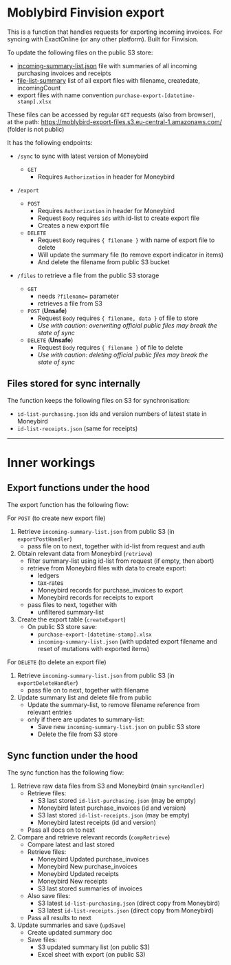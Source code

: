 # Moblybird Finvision export

This is a function that handles requests for exporting incoming invoices.
For syncing with ExactOnline (or any other platform).
Built for Finvision.

To update the following files on the public S3 store:

* [incoming-summary-list.json](https://moblybird-export-files.s3.eu-central-1.amazonaws.com/incoming-summary-list.json) file with summaries of all incoming purchasing invoices and receipts
* [file-list-summary](https://moblybird-export-files.s3.eu-central-1.amazonaws.com/file-list-summary.json) list of all export files with filename, createdate, incomingCount
* export files with name convention `purchase-export-[datetime-stamp].xlsx` 

These files can be accessed by regular `GET` requests (also from browser),  
at the path: https://moblybird-export-files.s3.eu-central-1.amazonaws.com/ (folder is not public)

It has the following endpoints:

* `/sync` to sync with latest version of Moneybird
    * `GET`
        * Requires `Authorization` in header for Moneybird 
* `/export`
    * `POST`
        * Requires `Authorization` in header for Moneybird 
        * Request `Body` requires `ids` with id-list to create export file
        * Creates a new export file
    * `DELETE`
        * Request `Body` requires `{ filename }` with name of export file to delete
        * Will update the summary file (to remove export indicator in items)
        * And delete the filename from public S3 bucket

* `/files` to retrieve a file from the public S3 storage
    * `GET`
        * needs `?filename=` parameter
        * retrieves a file from S3
    * `POST` (**Unsafe**)
        * Request `Body` requires `{ filename, data }` of file to store
        * *Use with caution: overwriting official public files may break the state of sync*
    * `DELETE` (**Unsafe**)
        * Request `Body` requires `{ filename }` of file to delete
        * *Use with caution: deleting official public files may break the state of sync*

## Files stored for sync internally
The function keeps the following files on S3 for synchronisation:

* `id-list-purchasing.json` ids and version numbers of latest state in Moneybird
* `id-list-receipts.json` (same for receipts)

---

# Inner workings
## Export functions under the hood
The export function has the following flow:

For `POST` (to create new export file)
1. Retrieve `incoming-summary-list.json` from public S3 (in `exportPostHandler`)
    * pass file on to next, together with id-list from request and auth
2. Obtain relevant data from Moneybird (`retrieve`)
    * filter summary-list using id-list from request (if empty, then abort)
    * retrieve from Moneybird files with data to create export:
        * ledgers
        * tax-rates
        * Moneybird records for purchase_invoices to export
        * Moneybird records for receipts to export
    * pass files to next, together with
        * unfiltered summary-list
3. Create the export table (`createExport`)
    * On public S3 store save:
        * `purchase-export-[datetime-stamp].xlsx`
        * `incoming-summary-list.json` (with updated export filename and reset of mutations with exported items)

For `DELETE` (to delete an export file)
1. Retrieve `incoming-summary-list.json` from public S3 (in `exportDeleteHandler`)
    * pass file on to next, together with filename
2. Update summary list and delete file from public
    * Update the summary-list, to remove filename reference from relevant entries
    * only if there are updates to summary-list:
        * Save new `incoming-summary-list.json` on public S3 store
        * Delete the file from S3 store

## Sync function under the hood
The sync function has the following flow:

1. Retrieve raw data files from S3 and Moneybird (main `syncHandler`)
    * Retrieve files:
        * S3 last stored `id-list-purchasing.json` (may be empty)
        * Moneybird latest purchase_invoices (id and version)
        * S3 last stored `id-list-receipts.json` (may be empty)
        * Moneybird latest receipts (id and version)
    * Pass all docs on to next
2. Compare and retrieve relevant records (`compRetrieve`)
    * Compare latest and last stored
    * Retrieve files:
        * Moneybird Updated purchase_invoices
        * Moneybird New purchase_invoices
        * Moneybird Updated receipts
        * Moneybird New receipts
        * S3 last stored summaries of invoices
    * Also save files:
        * S3 latest `id-list-purchasing.json` (direct copy from Moneybird)
        * S3 latest `id-list-receipts.json` (direct copy from Moneybird)
    * Pass all results to next
3. Update summaries and save (`updSave`)
    * Create updated summary doc
    * Save files:
        * S3 updated summary list (on public S3)
        * Excel sheet with export (on public S3)
